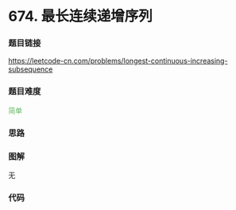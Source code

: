 # 674. 最长连续递增序列

### 题目链接

https://leetcode-cn.com/problems/longest-continuous-increasing-subsequence

### 题目难度

<font color=#5CB85C>简单</font>

### 思路



### 图解

无

### 代码

```python
```